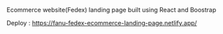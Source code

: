 Ecommerce website(Fedex) landing page built using React and Boostrap

Deploy : https://fanu-fedex-ecommerce-landing-page.netlify.app/
